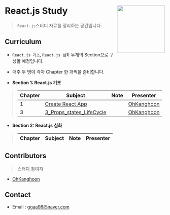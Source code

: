 # React.js Study <img src = "https://reactjs.org/logo-og.png" width = 150  align = right>

> `React.js`스터디 자료를 정리하는 공간입니다.


## Curriculum

* `React.js 기초`, `React.js 심화` 두개의 Section으로 구성할 예정입니다.
* 매주 두 명이 각자 Chapter 한 개씩을 준비합니다.



* **Section 1: React.js 기초**

> | Chapter | Subject                                  | Note | Presenter                                |
> | ------- | ---------------------------------------- | ---- | ---------------------------------------- |
> | 1       | [Create React App](https://github.com/OhKanghoon/ReactStudy/blob/master/1_CreateReactApp/README.md) |      | [OhKanghoon](https://github.com/OhKanghoon) |
> | 3       | [3_Props_states_LifeCycle](https://github.com/whitewolf23/ReactStudy/blob/master/3_Props_states_LifeCycle/README.md) |      | [OhKanghoon](https://github.com/whitewolf23) |

* **Section 2: React.js 심화**

> | Chapter | Subject                                  | Note | Presenter                                |
> | ------- | ---------------------------------------- | ---- | ---------------------------------------- |


## Contributors

> 스터디 참여자

* [OhKanghoon](https://github.com/OhKanghoon)



## Contact

- Email : ggaa96@naver.com
